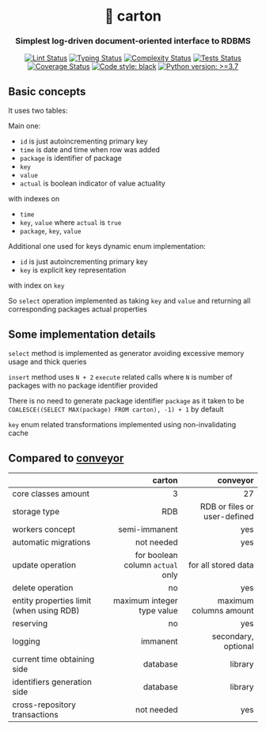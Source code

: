 <h1 align="center">🚬 carton</h1>

<h3 align="center">Simplest log-driven document-oriented interface to RDBMS</h3>

<p align="center">
<a href="https://github.com/MentalBlood/carton/blob/master/.github/workflows/lint.yml"><img alt="Lint Status" src="https://github.com/MentalBlood/carton/actions/workflows/lint.yml/badge.svg"></a>
<a href="https://github.com/MentalBlood/carton/blob/master/.github/workflows/typing.yml"><img alt="Typing Status" src="https://github.com/MentalBlood/carton/actions/workflows/typing.yml/badge.svg"></a>
<a href="https://github.com/MentalBlood/carton/blob/master/.github/workflows/complexity.yml"><img alt="Complexity Status" src="https://github.com/MentalBlood/carton/actions/workflows/complexity.yml/badge.svg"></a>
<a href="https://github.com/MentalBlood/carton/blob/master/.github/workflows/tests.yml"><img alt="Tests Status" src="https://github.com/MentalBlood/carton/actions/workflows/tests.yml/badge.svg"></a>
<a href="https://github.com/MentalBlood/carton/blob/master/.github/workflows/coverage.yml"><img alt="Coverage Status" src="https://github.com/MentalBlood/carton/actions/workflows/coverage.yml/badge.svg"></a>
<a href="https://github.com/psf/black"><img alt="Code style: black" src="https://img.shields.io/badge/code%20style-black-000000.svg"></a>
<a href="https://www.python.org/"><img alt="Python version: >=3.7" src="https://img.shields.io/badge/Python-3.7%20|%203.8%20|%203.9%20|%203.10%20|%203.11%20|%203.12-blue"></a>
</p>

## Basic concepts

It uses two tables:

Main one:

- `id` is just autoincrementing primary key
- `time` is date and time when row was added
- `package` is identifier of package
- `key`
- `value`
- `actual` is boolean indicator of value actuality

with indexes on

- `time`
- `key`, `value` where `actual` is `true`
- `package`, `key`, `value`

Additional one used for keys dynamic enum implementation:

- `id` is just autoincrementing primary key
- `key` is explicit key representation

with index on `key`

So `select` operation implemented as taking `key` and `value` and returning all corresponding packages actual properties

## Some implementation details

`select` method is implemented as generator avoiding excessive memory usage and thick queries

`insert` method uses `N + 2` `execute` related calls where `N` is number of packages with no package identifier provided

There is no need to generate package identifier `package` as it taken to be `COALESCE((SELECT MAX(package) FROM carton), -1) + 1` by default

`key` enum related transformations implemented using non-invalidating cache

## Compared to [conveyor](https://github.com/MentalBlood/conveyor)

|                                          |                           carton |                     conveyor |
| ---------------------------------------- | -------------------------------: | ---------------------------: |
| core classes amount                      |                                3 |                           27 |
| storage type                             |                              RDB | RDB or files or user-defined |
| workers concept                          |                    semi-immanent |                          yes |
| automatic migrations                     |                       not needed |                          yes |
| update operation                         | for boolean column `actual` only |          for all stored data |
| delete operation                         |                               no |                          yes |
| entity properties limit (when using RDB) |       maximum integer type value |       maximum columns amount |
| reserving                                |                               no |                          yes |
| logging                                  |                         immanent |          secondary, optional |
| current time obtaining side              |                         database |                      library |
| identifiers generation side              |                         database |                      library |
| cross-repository transactions            |                       not needed |                          yes |
